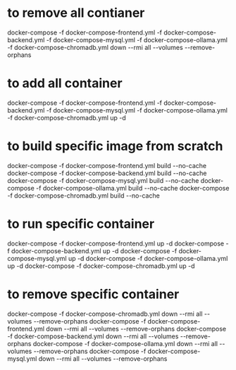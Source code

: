 # to remove all contianer 
docker-compose -f docker-compose-frontend.yml -f docker-compose-backend.yml -f docker-compose-mysql.yml -f docker-compose-ollama.yml -f docker-compose-chromadb.yml down --rmi all --volumes  --remove-orphans

# to add all container 
docker-compose -f docker-compose-frontend.yml -f docker-compose-backend.yml -f docker-compose-mysql.yml -f docker-compose-ollama.yml -f docker-compose-chromadb.yml up -d

# to build specific image from scratch
docker-compose -f docker-compose-frontend.yml build --no-cache
docker-compose -f docker-compose-backend.yml build --no-cache
docker-compose -f docker-compose-mysql.yml build --no-cache
docker-compose -f docker-compose-ollama.yml build --no-cache
docker-compose -f docker-compose-chromadb.yml build --no-cache

# to run specific container 

docker-compose -f docker-compose-frontend.yml up -d
docker-compose -f docker-compose-backend.yml up -d
docker-compose -f docker-compose-mysql.yml up -d
docker-compose -f docker-compose-ollama.yml up -d
docker-compose -f docker-compose-chromadb.yml up -d


# to remove specific container
docker-compose -f docker-compose-chromadb.yml down --rmi all --volumes  --remove-orphans
docker-compose -f docker-compose-frontend.yml down --rmi all --volumes  --remove-orphans
docker-compose -f docker-compose-backend.yml down --rmi all --volumes  --remove-orphans
docker-compose -f docker-compose-ollama.yml down --rmi all --volumes  --remove-orphans
docker-compose -f docker-compose-mysql.yml down --rmi all --volumes  --remove-orphans
